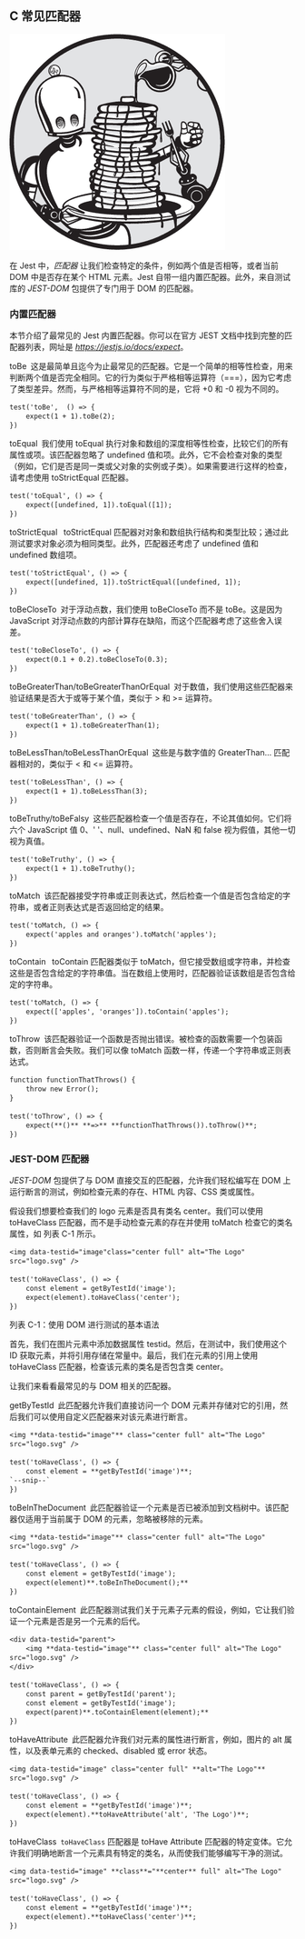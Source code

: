 

## C 常见匹配器



![](img/Drop-image.jpg)

在 Jest 中，*匹配器* 让我们检查特定的条件，例如两个值是否相等，或者当前 DOM 中是否存在某个 HTML 元素。Jest 自带一组内置匹配器。此外，来自测试库的 *JEST-DOM* 包提供了专门用于 DOM 的匹配器。

### 内置匹配器

本节介绍了最常见的 Jest 内置匹配器。你可以在官方 JEST 文档中找到完整的匹配器列表，网址是 [*https://<wbr>jestjs<wbr>.io<wbr>/docs<wbr>/expect*](https://jestjs.io/docs/expect)。

toBe  这是最简单且迄今为止最常见的匹配器。它是一个简单的相等性检查，用来判断两个值是否完全相同。它的行为类似于严格相等运算符（===），因为它考虑了类型差异。然而，与严格相等运算符不同的是，它将 +0 和 -0 视为不同的。

```
test('toBe',  () => {
    expect(1 + 1).toBe(2);
}) 
```

toEqual  我们使用 toEqual 执行对象和数组的深度相等性检查，比较它们的所有属性或项。该匹配器忽略了 undefined 值和项。此外，它不会检查对象的类型（例如，它们是否是同一类或父对象的实例或子类）。如果需要进行这样的检查，请考虑使用 toStrictEqual 匹配器。

```
test('toEqual', () => {
    expect([undefined, 1]).toEqual([1]);
}) 
```

toStrictEqual   toStrictEqual 匹配器对对象和数组执行结构和类型比较；通过此测试要求对象必须为相同类型。此外，匹配器还考虑了 undefined 值和 undefined 数组项。

```
test('toStrictEqual', () => {
    expect([undefined, 1]).toStrictEqual([undefined, 1]);
}) 
```

toBeCloseTo  对于浮动点数，我们使用 toBeCloseTo 而不是 toBe。这是因为 JavaScript 对浮动点数的内部计算存在缺陷，而这个匹配器考虑了这些舍入误差。

```
test('toBeCloseTo', () => {
    expect(0.1 + 0.2).toBeCloseTo(0.3);
}) 
```

toBeGreaterThan/toBeGreaterThanOrEqual  对于数值，我们使用这些匹配器来验证结果是否大于或等于某个值，类似于 > 和 >= 运算符。

```
test('toBeGreaterThan', () => {
    expect(1 + 1).toBeGreaterThan(1);
}) 
```

toBeLessThan/toBeLessThanOrEqual  这些是与数字值的 GreaterThan... 匹配器相对的，类似于 < 和 <= 运算符。

```
test('toBeLessThan', () => {
    expect(1 + 1).toBeLessThan(3);
}) 
```

toBeTruthy/toBeFalsy  这些匹配器检查一个值是否存在，不论其值如何。它们将六个 JavaScript 值 0、' '、null、undefined、NaN 和 false 视为假值，其他一切视为真值。

```
test('toBeTruthy', () => {
    expect(1 + 1).toBeTruthy();
}) 
```

toMatch  该匹配器接受字符串或正则表达式，然后检查一个值是否包含给定的字符串，或者正则表达式是否返回给定的结果。

```
test('toMatch, () => {
    expect('apples and oranges').toMatch('apples');
}) 
```

toContain   toContain 匹配器类似于 toMatch，但它接受数组或字符串，并检查这些是否包含给定的字符串值。当在数组上使用时，匹配器验证该数组是否包含给定的字符串。

```
test('toMatch, () => {
    expect(['apples', 'oranges']).toContain('apples');
}) 
```

toThrow  该匹配器验证一个函数是否抛出错误。被检查的函数需要一个包装函数，否则断言会失败。我们可以像 toMatch 函数一样，传递一个字符串或正则表达式。

```
function functionThatThrows() {
    throw new Error();
}

test('toThrow', () => {
    expect(**()** **=>** **functionThatThrows()).toThrow()**;
}) 
```

### JEST-DOM 匹配器

*JEST-DOM* 包提供了与 DOM 直接交互的匹配器，允许我们轻松编写在 DOM 上运行断言的测试，例如检查元素的存在、HTML 内容、CSS 类或属性。

假设我们想要检查我们的 logo 元素是否具有类名 center。我们可以使用 toHaveClass 匹配器，而不是手动检查元素的存在并使用 toMatch 检查它的类名属性，如 列表 C-1 所示。

```
<img data-testid="image"class="center full" alt="The Logo" src="logo.svg" />

test('toHaveClass', () => {
    const element = getByTestId('image');
    expect(element).toHaveClass('center');
}) 
```

列表 C-1：使用 DOM 进行测试的基本语法

首先，我们在图片元素中添加数据属性 testid。然后，在测试中，我们使用这个 ID 获取元素，并将引用存储在常量中。最后，我们在元素的引用上使用 toHaveClass 匹配器，检查该元素的类名是否包含类 center。

让我们来看看最常见的与 DOM 相关的匹配器。

getByTestId  此匹配器允许我们直接访问一个 DOM 元素并存储对它的引用，然后我们可以使用自定义匹配器来对该元素进行断言。

```
<img **data-testid="image"** class="center full" alt="The Logo" src="logo.svg" />

test('toHaveClass', () => {
    const element = **getByTestId('image')**;
`--snip--`
}) 
```

toBeInTheDocument  此匹配器验证一个元素是否已被添加到文档树中。该匹配器仅适用于当前属于 DOM 的元素，忽略被移除的元素。

```
<img **data-testid="image"** class="center full" alt="The Logo" src="logo.svg" />

test('toHaveClass', () => {
    const element = getByTestId('image');
    expect(element)**.toBeInTheDocument();**
}) 
```

toContainElement  此匹配器测试我们关于元素子元素的假设，例如，它让我们验证一个元素是否是另一个元素的后代。

```
<div data-testid="parent">
    <img **data-testid="image"** class="center full" alt="The Logo" src="logo.svg" />
</div>

test('toHaveClass', () => {
    const parent = getByTestId('parent');
    const element = getByTestId('image');
    expect(parent)**.toContainElement(element);**
}) 
```

toHaveAttribute  此匹配器允许我们对元素的属性进行断言，例如，图片的 alt 属性，以及表单元素的 checked、disabled 或 error 状态。

```
<img data-testid="image" class="center full" **alt="The Logo"** src="logo.svg" />

test('toHaveClass', () => {
    const element = **getByTestId('image')**;
    expect(element).**toHaveAttribute('alt', 'The Logo')**;
}) 
```

toHaveClass  <code>toHaveClass</code> 匹配器是 toHave Attribute 匹配器的特定变体。它允许我们明确地断言一个元素具有特定的类名，从而使我们能够编写干净的测试。

```
<img data-testid="image" **class**="**center** full" alt="The Logo" src="logo.svg" />

test('toHaveClass', () => {
    const element = **getByTestId('image')**;
    expect(element).**toHaveClass('center')**;
}) 
```
